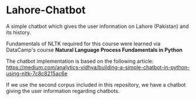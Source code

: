# Lahore-Chatbot
A simple chatbot which gives the user information on Lahore (Pakistan) and its history.

Fundamentals of NLTK required for this course were learned via DataCamp's course **Natural Language Process Fundamentals in Python**

The chatbot implementation is based on the following article: https://medium.com/analytics-vidhya/building-a-simple-chatbot-in-python-using-nltk-7c8c8215ac6e

If we use the second corpus included in this repository, we have a chatbot giving the user information regarding chatbots.
